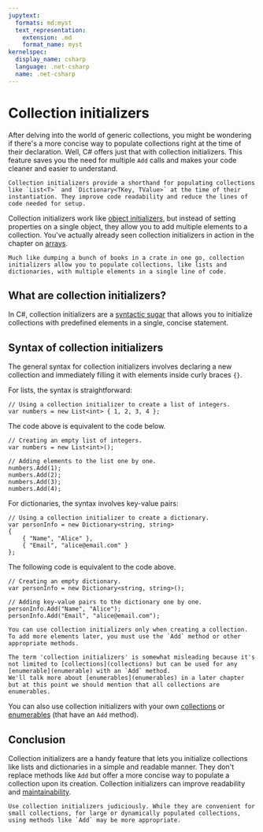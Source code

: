 ```yaml
---
jupytext:
  formats: md:myst
  text_representation:
    extension: .md
    format_name: myst
kernelspec:
  display_name: csharp
  language: .net-csharp
  name: .net-csharp
---
```


# Collection initializers

After delving into the world of generic collections, you might be wondering if there's a more concise way to populate collections right at the time of their declaration. Well, C# offers just that with collection initializers. This feature saves you the need for multiple `Add` calls and makes your code cleaner and easier to understand.

```{admonition} Key point
Collection initializers provide a shorthand for populating collections like `List<T>` and `Dictionary<TKey, TValue>` at the time of their instantiation. They improve code readability and reduce the lines of code needed for setup.
```

Collection initializers work like [object initializers](object-initializers), but instead of setting properties on a single object, they allow you to add multiple elements to a collection.
You've actually already seen collection initializers in action in the chapter on [arrays](arrays).

```{figure} https://cdn.discordapp.com/attachments/1118630713084870736/1150400143410086018/chrokh_crate_with_books_illustration_408211c6-b863-43f0-b71b-9cc3e2a6b475.png
Much like dumping a bunch of books in a crate in one go, collection initializers allow you to populate collections, like lists and dictionaries, with multiple elements in a single line of code.
```

## What are collection initializers?

In C#, collection initializers are a [syntactic sugar](syntactic-sugar) that allows you to initialize collections with predefined elements in a single, concise statement.

## Syntax of collection initializers

The general syntax for collection initializers involves declaring a new collection and immediately filling it with elements inside curly braces `{}`.

For lists, the syntax is straightforward:

```{code-cell}
// Using a collection initializer to create a list of integers.
var numbers = new List<int> { 1, 2, 3, 4 };
```

The code above is equivalent to the code below.

```{code-cell}
// Creating an empty list of integers.
var numbers = new List<int>();

// Adding elements to the list one by one.
numbers.Add(1);
numbers.Add(2);
numbers.Add(3);
numbers.Add(4);
```

For dictionaries, the syntax involves key-value pairs:

```{code-cell}
// Using a collection initializer to create a dictionary.
var personInfo = new Dictionary<string, string>
{
    { "Name", "Alice" },
    { "Email", "alice@email.com" }
};
```

The following code is equivalent to the code above.

```{code-cell}
// Creating an empty dictionary.
var personInfo = new Dictionary<string, string>();

// Adding key-value pairs to the dictionary one by one.
personInfo.Add("Name", "Alice");
personInfo.Add("Email", "alice@email.com");
```

```{warning}
You can use collection initializers only when creating a collection. To add more elements later, you must use the `Add` method or other appropriate methods.
```

```{note}
The term 'collection initializers' is somewhat misleading because it's not limited to [collections](collections) but can be used for any [enumerable](enumerable) with an `Add` method.
We'll talk more about [enumerables](enumerables) in a later chapter but at this point we should mention that all collections are enumerables.
```

You can also use collection initializers with your own [collections](collections) or [enumerables](enumerables) (that have an `Add` method).


## Conclusion

Collection initializers are a handy feature that lets you initialize collections like lists and dictionaries in a simple and readable manner. They don't replace methods like `Add` but offer a more concise way to populate a collection upon its creation.
Collection initializers can improve readability and [maintainability](maintainability).

```{important}
Use collection initializers judiciously. While they are convenient for small collections, for large or dynamically populated collections, using methods like `Add` may be more appropriate.
```

